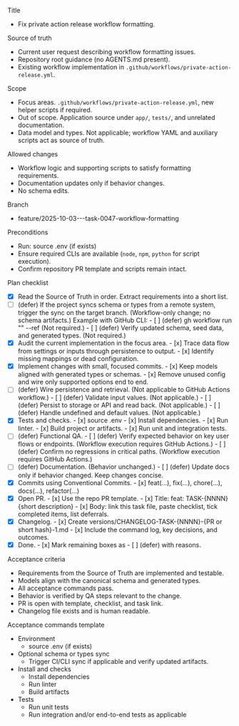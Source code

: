 Title
- Fix private action release workflow formatting.

Source of truth
- Current user request describing workflow formatting issues.
- Repository root guidance (no AGENTS.md present).
- Existing workflow implementation in `.github/workflows/private-action-release.yml`.

Scope
- Focus areas. `.github/workflows/private-action-release.yml`, new helper scripts if required.
- Out of scope. Application source under `app/`, `tests/`, and unrelated documentation.
- Data model and types. Not applicable; workflow YAML and auxiliary scripts act as source of truth.

Allowed changes
- Workflow logic and supporting scripts to satisfy formatting requirements.
- Documentation updates only if behavior changes.
- No schema edits.

Branch
- feature/2025-10-03---task-0047-workflow-formatting

Preconditions
- Run: source .env (if exists)
- Ensure required CLIs are available (`node`, `npm`, `python` for script execution).
- Confirm repository PR template and scripts remain intact.

Plan checklist
- [x] Read the Source of Truth in order. Extract requirements into a short list.
- [ ] (defer) If the project syncs schema or types from a remote system, trigger the sync on the target branch. (Workflow-only change; no schema artifacts.)
      Example with GitHub CLI:
      - [ ] (defer) gh workflow run "<WORKFLOW NAME>" --ref <BRANCH> (Not required.)
      - [ ] (defer) Verify updated schema, seed data, and generated types. (Not required.)
- [x] Audit the current implementation in the focus area.
      - [x] Trace data flow from settings or inputs through persistence to output.
      - [x] Identify missing mappings or dead configuration.
- [x] Implement changes with small, focused commits.
      - [x] Keep models aligned with generated types or schemas.
      - [x] Remove unused config and wire only supported options end to end.
- [ ] (defer) Wire persistence and retrieval. (Not applicable to GitHub Actions workflow.)
      - [ ] (defer) Validate input values. (Not applicable.)
      - [ ] (defer) Persist to storage or API and read back. (Not applicable.)
      - [ ] (defer) Handle undefined and default values. (Not applicable.)
- [x] Tests and checks.
      - [x] source .env
      - [x] Install dependencies.
      - [x] Run linter.
      - [x] Build project or artifacts.
      - [x] Run unit and integration tests.
- [ ] (defer) Functional QA.
      - [ ] (defer) Verify expected behavior on key user flows or endpoints. (Workflow execution requires GitHub Actions.)
      - [ ] (defer) Confirm no regressions in critical paths. (Workflow execution requires GitHub Actions.)
- [ ] (defer) Documentation. (Behavior unchanged.)
      - [ ] (defer) Update docs only if behavior changed. Keep changes concise.
- [x] Commits using Conventional Commits.
      - [x] feat(...), fix(...), chore(...), docs(...), refactor(...)
- [x] Open PR.
      - [x] Use the repo PR template.
      - [x] Title: feat: TASK-{NNNN} {short description}
      - [x] Body: link this task file, paste checklist, tick completed items, list deferrals.
- [x] Changelog.
      - [x] Create versions/CHANGELOG-TASK-{NNNN}-{PR or short hash}-1.md
      - [x] Include the command log, key decisions, and outcomes.
- [x] Done.
      - [x] Mark remaining boxes as - [ ] (defer) with reasons.

Acceptance criteria
- Requirements from the Source of Truth are implemented and testable.
- Models align with the canonical schema and generated types.
- All acceptance commands pass.
- Behavior is verified by QA steps relevant to the change.
- PR is open with template, checklist, and task link.
- Changelog file exists and is human readable.

Acceptance commands template
- Environment
  - source .env (if exists)
- Optional schema or types sync
  - Trigger CI/CLI sync if applicable and verify updated artifacts.
- Install and checks
  - Install dependencies
  - Run linter
  - Build artifacts
- Tests
  - Run unit tests
  - Run integration and/or end-to-end tests as applicable

